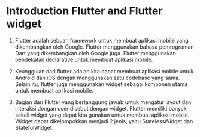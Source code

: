 # Introduction Flutter and Flutter widget

1. Flutter adalah sebuah framework untuk membuat aplikasi mobile yang dikembangkan oleh Google. Flutter menggunakan bahasa pemrograman Dart yang dikembangkan oleh Google juga. Flutter menggunakan pendekatan declarative untuk membuat aplikasi mobile.

2. Keunggulan dari flutter adalah kita dapat membuat aplikasi mobile untuk Android dan iOS dengan menggunakan satu codebase yang sama. Selain itu, flutter juga menggunakan widget sebagai komponen utama untuk membuat aplikasi mobile.

3. Bagian dari Flutter yang bertanggung jawab untuk mengatur layout dan interaksi dengan user disebut dengan widget. Flutter memiliki banyak sekali widget yang dapat kita gunakan untuk membuat aplikasi mobile. Widget dapat dikelompokkan menjadi 2 jenis, yaitu StatelessWidget dan StatefulWidget.